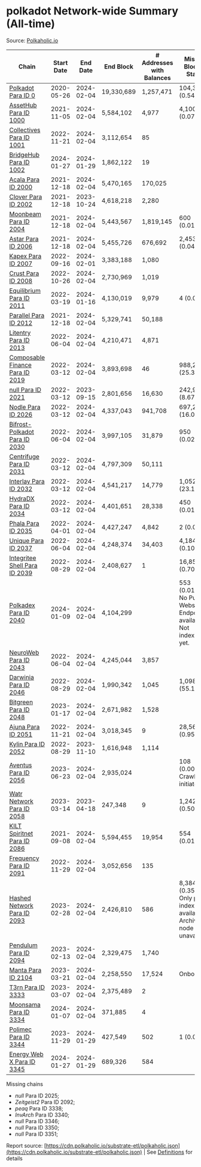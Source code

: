 # polkadot Network-wide Summary (All-time)

Source: [Polkaholic.io](https://polkaholic.io)


| Chain            | Start Date | End Date | End Block | # Addresses with Balances | Missing Blocks / Status |
| ---------------- | ---------- | ---------| --------- | ------------------------- | ----------------------- |
| [Polkadot Para ID 0](/polkadot/0-polkadot) | 2020-05-26 | 2024-02-04 | 19,330,689 |  1,257,471 | 104,342 (0.54%)  |
| [AssetHub Para ID 1000](/polkadot/1000-assethub) | 2021-11-05 | 2024-02-04 | 5,584,102 |  4,977 | 4,100 (0.07%)  |
| [Collectives Para ID 1001](/polkadot/1001-collectives) | 2022-11-21 | 2024-02-04 | 3,112,654 |  85 |    |
| [BridgeHub Para ID 1002](/polkadot/1002-bridgehub) | 2024-01-27 | 2024-01-29 | 1,862,122 |  19 |    |
| [Acala Para ID 2000](/polkadot/2000-acala) | 2021-12-18 | 2024-02-04 | 5,470,165 |  170,025 |    |
| [Clover Para ID 2002](/polkadot/2002-clover) | 2021-12-18 | 2023-10-24 | 4,618,218 |  2,280 |    |
| [Moonbeam Para ID 2004](/polkadot/2004-moonbeam) | 2021-12-18 | 2024-02-04 | 5,443,567 |  1,819,145 | 600 (0.01%)  |
| [Astar Para ID 2006](/polkadot/2006-astar) | 2021-12-18 | 2024-02-04 | 5,455,726 |  676,692 | 2,453 (0.04%)  |
| [Kapex Para ID 2007](/polkadot/2007-kapex) | 2022-09-16 | 2024-02-01 | 3,383,188 |  1,080 |    |
| [Crust Para ID 2008](/polkadot/2008-crust) | 2022-10-26 | 2024-02-04 | 2,730,969 |  1,019 |    |
| [Equilibrium Para ID 2011](/polkadot/2011-equilibrium) | 2022-03-19 | 2024-01-16 | 4,130,019 |  9,979 | 4 (0.00%)  |
| [Parallel Para ID 2012](/polkadot/2012-parallel) | 2021-12-18 | 2024-02-04 | 5,329,741 |  50,188 |    |
| [Litentry Para ID 2013](/polkadot/2013-litentry) | 2022-06-04 | 2024-02-04 | 4,210,471 |  4,871 |    |
| [Composable Finance Para ID 2019](/polkadot/2019-composable) | 2022-03-12 | 2024-02-04 | 3,893,698 |  46 | 988,228 (25.38%)  |
| [null Para ID 2021](/polkadot/2021-efinity) | 2022-03-12 | 2023-09-15 | 2,801,656 |  16,630 | 242,949 (8.67%)  |
| [Nodle Para ID 2026](/polkadot/2026-nodle) | 2022-03-12 | 2024-02-04 | 4,337,043 |  941,708 | 697,249 (16.08%)  |
| [Bifrost-Polkadot Para ID 2030](/polkadot/2030-bifrost) | 2022-06-04 | 2024-02-04 | 3,997,105 |  31,879 | 950 (0.02%)  |
| [Centrifuge Para ID 2031](/polkadot/2031-centrifuge) | 2022-03-12 | 2024-02-04 | 4,797,309 |  50,111 |    |
| [Interlay Para ID 2032](/polkadot/2032-interlay) | 2022-03-12 | 2024-02-04 | 4,541,217 |  14,779 | 1,052,408 (23.17%)  |
| [HydraDX Para ID 2034](/polkadot/2034-hydradx) | 2022-03-12 | 2024-02-04 | 4,401,651 |  28,338 | 450 (0.01%)  |
| [Phala Para ID 2035](/polkadot/2035-phala) | 2022-04-01 | 2024-02-04 | 4,427,247 |  4,842 | 2 (0.00%)  |
| [Unique Para ID 2037](/polkadot/2037-unique) | 2022-06-04 | 2024-02-04 | 4,248,374 |  34,403 | 4,184 (0.10%)  |
| [Integritee Shell Para ID 2039](/polkadot/2039-integritee) | 2022-08-29 | 2024-02-04 | 2,408,627 |  1 | 16,854 (0.70%)  |
| [Polkadex Para ID 2040](/polkadot/2040-polkadex) | 2024-01-09 | 2024-02-04 | 4,104,299 |   | 553 (0.01%) No Public Websocket Endpoint available: Not indexing yet. |
| [NeuroWeb Para ID 2043](/polkadot/2043-neuroweb) | 2022-06-04 | 2024-02-04 | 4,245,044 |  3,857 |    |
| [Darwinia Para ID 2046](/polkadot/2046-darwinia) | 2022-08-29 | 2024-02-04 | 1,990,342 |  1,045 | 1,098,047 (55.17%)  |
| [Bitgreen Para ID 2048](/polkadot/2048-bitgreen) | 2023-01-17 | 2024-02-04 | 2,671,982 |  1,528 |    |
| [Ajuna Para ID 2051](/polkadot/2051-ajuna) | 2022-11-21 | 2024-02-04 | 3,018,345 |  9 | 28,565 (0.95%)  |
| [Kylin Para ID 2052](/polkadot/2052-kylin) | 2022-08-29 | 2023-11-10 | 1,616,948 |  1,114 |    |
| [Aventus Para ID 2056](/polkadot/2056-aventus) | 2023-06-23 | 2024-02-04 | 2,935,024 |   | 108 (0.00%) Crawling initiated |
| [Watr Network Para ID 2058](/polkadot/2058-watr) | 2023-03-14 | 2023-04-18 | 247,348 |  9 | 1,242 (0.50%)  |
| [KILT Spiritnet Para ID 2086](/polkadot/2086-kilt) | 2021-09-08 | 2024-02-04 | 5,594,455 |  19,954 | 554 (0.01%)  |
| [Frequency Para ID 2091](/polkadot/2091-frequency) | 2022-11-29 | 2024-02-04 | 3,052,656 |  135 |    |
| [Hashed Network Para ID 2093](/polkadot/2093-hashed) | 2023-02-28 | 2024-02-04 | 2,426,810 |  586 | 8,384 (0.35%) Only partial index available: Archive node unavailable |
| [Pendulum Para ID 2094](/polkadot/2094-pendulum) | 2023-02-13 | 2024-02-04 | 2,329,475 |  1,740 |    |
| [Manta Para ID 2104](/polkadot/2104-manta) | 2023-03-21 | 2024-02-04 | 2,258,550 |  17,524 |   Onboarding |
| [T3rn Para ID 3333](/polkadot/3333-t3rn) | 2023-03-07 | 2024-02-04 | 2,375,489 |  2 |    |
| [Moonsama Para ID 3334](/polkadot/3334-moonsama) | 2024-01-07 | 2024-02-04 | 371,885 |  4 |    |
| [Polimec Para ID 3344](/polkadot/3344-polimec) | 2023-11-29 | 2024-01-29 | 427,549 |  502 | 1 (0.00%)  |
| [Energy Web X Para ID 3345](/polkadot/3345-energywebx) | 2024-01-27 | 2024-01-29 | 689,326 |  584 |    |

Missing chains


* *null* Para ID 2025; 
* *Zeitgeist2* Para ID 2092; 
* *peaq* Para ID 3338; 
* *InvArch* Para ID 3340; 
* *null* Para ID 3346; 
* *null* Para ID 3350; 
* *null* Para ID 3351; 

Report source: [https://cdn.polkaholic.io/substrate-etl/polkaholic.json](https://cdn.polkaholic.io/substrate-etl/polkaholic.json) | See [Definitions](/DEFINITIONS.md) for details
